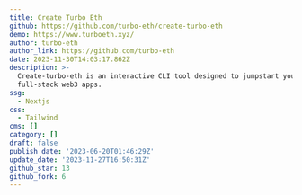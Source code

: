 ```yaml
---
title: Create Turbo Eth
github: https://github.com/turbo-eth/create-turbo-eth
demo: https://www.turboeth.xyz/
author: turbo-eth
author_link: https://github.com/turbo-eth
date: 2023-11-30T14:03:17.862Z
description: >-
  Create-turbo-eth is an interactive CLI tool designed to jumpstart your
  full-stack web3 apps.
ssg:
  - Nextjs
css:
  - Tailwind
cms: []
category: []
draft: false
publish_date: '2023-06-20T01:46:29Z'
update_date: '2023-11-27T16:50:31Z'
github_star: 13
github_fork: 6
---
```

